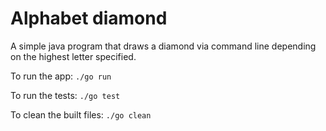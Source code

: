 # Alphabet diamond
A simple java program that draws a diamond via command line depending on the highest letter specified.

To run the app: `./go run`
 
To run the tests: `./go test`

To clean the built files: `./go clean`
